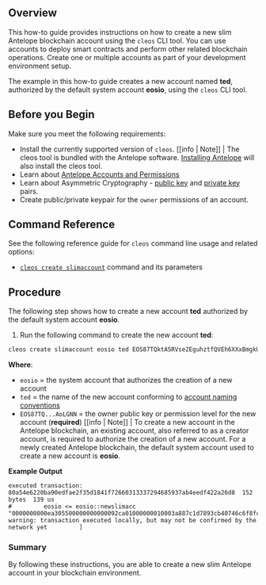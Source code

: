## Overview

This how-to guide provides instructions on how to create a new slim Antelope blockchain account using the `cleos` CLI tool. You can use accounts to deploy smart contracts and perform other related blockchain operations. Create one or multiple accounts as part of your development environment setup.

The example in this how-to guide creates a new account named **ted**, authorized by the default system account **eosio**, using the `cleos` CLI tool.

## Before you Begin

Make sure you meet the following requirements:

* Install the currently supported version of `cleos`.
[[info | Note]]
| The cleos tool is bundled with the Antelope software. [Installing Antelope](../../00_install/index.md) will also install the cleos tool.
* Learn about [Antelope Accounts and Permissions](/protocol-guides/04_accounts_and_permissions.md)
* Learn about Asymmetric Cryptography - [public key](/glossary.md#public-key) and [private key](/glossary.md#private-key) pairs.
* Create public/private keypair for the `owner` permissions of an account.

## Command Reference

See the following reference guide for `cleos` command line usage and related options:
* [`cleos create slimaccount`](../03_command-reference/create/slim_account.md) command and its parameters

## Procedure

The following step shows how to create a new account **ted** authorized by the default system account **eosio**.

1. Run the following command to create the new account **ted**:

```sh
cleos create slimaccount eosio ted EOS87TQktA5RVse2EguhztfQVEh6XXxBmgkU8b4Y5YnGvtYAoLGNN
```
**Where**:
* `eosio` = the system account that authorizes the creation of a new account
* `ted` = the name of the new account conforming to [account naming conventions](/protocol-guides/04_accounts_and_permissions.md#2-accounts)
* `EOS87TQ...AoLGNN` = the owner public key or permission level for the new account (**required**)
[[info | Note]]
| To create a new account in the Antelope blockchain, an existing account, also referred to as a creator account, is required to authorize the creation of a new account. For a newly created Antelope blockchain, the default system account used to create a new account is **eosio**.

**Example Output**

```console
executed transaction: 80a54e6220ba90edfae2f35d1841f72660313337294685937ab4eedf422a26d8  152 bytes  139 us
#         eosio <= eosio::newslimacc            "0000000000ea305500000000000092ca01000000010003a887c1d7893cb40746c6f8fc6e0a964320d0316b85c6ebc8c905a...
warning: transaction executed locally, but may not be confirmed by the network yet         ] 
```

### Summary

By following these instructions, you are able to create a new slim Antelope account in your blockchain environment.
